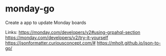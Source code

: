 # monday-go
Create a app to update Monday boards


Links:
https://monday.com/developers/v2#using-grpahql-section
https://monday.com/developers/v2/try-it-yourself
https://jsonformatter.curiousconcept.com/#
https://mholt.github.io/json-to-go/
